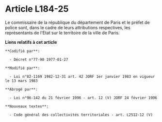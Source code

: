 # Article L184-25

Le commissaire de la république du département de Paris et le préfet de police sont, dans le cadre de leurs attributions
respectives, les représentants de l'Etat sur le territoire de la ville de Paris.

**Liens relatifs à cet article**

	**Codifié par**:

	  - Décret n°77-90 1977-01-27

	**Modifié par**:

	  - Loi n°82-1169 1982-12-31 art. 42 JORF 1er janvier 1983 en vigueur le 13 mars 1983

	**Abrogé par**:

	  - Loi n°96-142 du 21 février 1996 - art. 12 (V) JORF 24 février 1996

	**Nouveaux textes**:

	  - Code général des collectivités territoriales - art. L2512-12 (V)
